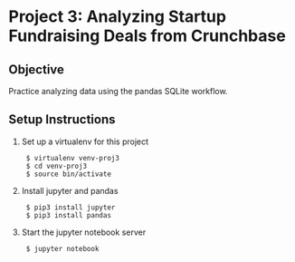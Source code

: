 # Project 3: Analyzing Startup Fundraising Deals from Crunchbase 

## Objective

Practice analyzing data using the pandas SQLite workflow.


## Setup Instructions

1. Set up a virtualenv for this project

		$ virtualenv venv-proj3
		$ cd venv-proj3
		$ source bin/activate

2. Install jupyter and pandas

		$ pip3 install jupyter
		$ pip3 install pandas

3. Start the jupyter notebook server

		$ jupyter notebook

